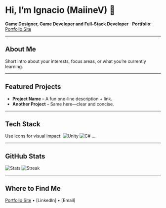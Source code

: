 # Hi, I’m Ignacio (MaiineV) 👋

**Game Designer, Game Developer and Full-Stack Developer** · **Portfolio:** [Portfolio Site](https://maiinev.github.io/Portfolio/)

---

## About Me
Short intro about your interests, focus areas, or what you’re currently learning.

---

## Featured Projects
- **Project Name** – A fun one-line description + link.
- **Another Project** – Same here—clear and concise.

---

## Tech Stack
Use icons for visual impact:
![Unity](https://path-to-icon) ![C#](https://path-to-icon) … 

---

## GitHub Stats
![Stats](https://github-readme-stats.vercel.app/api?username=MaiineV&show_icons=true)
![Streak](https://streak-stats.demolab.com?user=MaiineV)

---

## Where to Find Me
[Portfolio Site](https://maiinev.github.io/Portfolio/) • [LinkedIn] • [Email]
